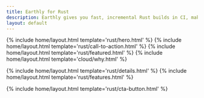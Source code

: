 ```yaml
---
title: Earthly for Rust
description: Earthly gives you fast, incremental Rust builds in CI, making your Rust builds as fast in CI as they are locally.
layout: default
---
```


{% include home/layout.html template='rust/hero.html' %}
{% include home/layout.html template='rust/call-to-action.html' %}
{% include home/layout.html template='rust/featured.html' %}
{% include home/layout.html template='cloud/why.html' %}

{% include home/layout.html template='rust/details.html' %}
{% include home/layout.html template='rust/features.html' %}

{% include home/layout.html template='rust/cta-button.html' %}
